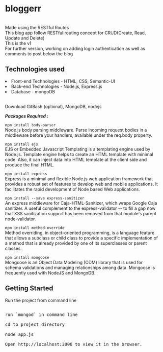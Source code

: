 # bloggerr

<br>Made using the RESTful Routes 
<br>This blog app follow RESTful routing concept for CRUD(Create, Read, Update and Delete)
<br>This is the v1
<br>For further version, working on adding login authentication as well as comments to post below the blog

## Technologies used

<li>Front-end Technologies - HTML, CSS, Semantic-UI</li>
<li>Back-end Technologies - Node.js, Express.js</li>
<li>Database - mongoDB</li>

<br>Download GitBash (optional), MongoDB, nodejs

***Packages Required :***

`npm install body-parser`
<br>Node.js body parsing middleware. Parse incoming request bodies in a middleware before your handlers, available under the req.body property.

`npm install ejs`
<br>EJS or Embedded Javascript Templating is a templating engine used by Node.js. Template engine helps to create an HTML template with minimal code. Also, it can inject data into HTML template at the client side and produce the final HTML.

`npm install express`
<br>Express is a minimal and flexible Node.js web application framework that provides a robust set of features to develop web and mobile applications. It facilitates the rapid development of Node based Web applications.

`npm install --save express-sanitizer`
<br>An express middleware for Caja-HTML-Sanitizer, which wraps Google Caja sanitizer. A useful complement to the express-validator -- to fill a gap now that XSS sanitization support has been removed from that module's parent node-validator.

`npm install method-override`
<br>Method overriding, in object-oriented programming, is a language feature that allows a subclass or child class to provide a specific implementation of a method that is already provided by one of its superclasses or parent classes.

`npm install mongoose`
<br>Mongoose is an Object Data Modeling (ODM) library that is used for schema validations and managing relationships among data. Mongoose is frequently used with NodeJS and MongoDB.


## Getting Started

Run the project from command line
<pre><br>run `mongod` in command line
<br>cd to project directory
<br>node app.js
<br>Open http://localhost:3000 to view it in the browser.
</pre>
